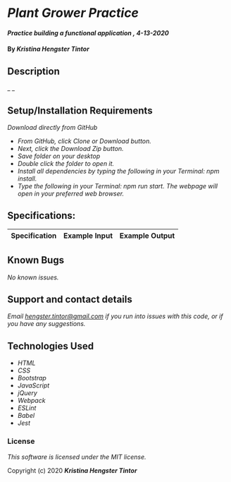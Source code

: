 # _Plant Grower Practice_

#### _Practice building a functional application , 4-13-2020_

#### By _**Kristina Hengster Tintor**_

## Description

_ _

## Setup/Installation Requirements

_Download directly from GitHub_
* _From GitHub, click Clone or Download button._
* _Next, click the Download Zip button._
* _Save folder on your desktop_
* _Double click the folder to open it._
* _Install all dependencies by typing the following in your Terminal: npm install._
* _Type the following in your Terminal: npm run start. The webpage will open in your preferred web browser._

## Specifications:

| Specification | Example Input | Example Output |
| ------------- |:-------------:| -------------------:|



## Known Bugs

_No known issues._

## Support and contact details

_Email hengster.tintor@gmail.com if you run into issues with this code, or if you have any suggestions._

## Technologies Used

* _HTML_
* _CSS_
* _Bootstrap_
* _JavaScript_
* _jQuery_
* _Webpack_
* _ESLint_
* _Babel_
* _Jest_

### License

*This software is licensed under the MIT license.*

Copyright (c) 2020 **_Kristina Hengster Tintor_**

